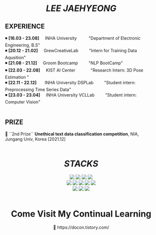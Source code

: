 <div align=center><h1><i> LEE JAEHYEONG </i></h1></div>

<div align=left><h2> EXPERIENCE </h2></div>

◾ **[16.03 - 23.08]** &nbsp; &nbsp; INHA University &nbsp; &nbsp; &nbsp; &nbsp; &nbsp;"Department of Electronic Engineering, B.S"  
◾ **[20.12 - 21.02]** &nbsp; &nbsp; GrewCreativeLab &nbsp; &nbsp; &nbsp; &nbsp; "Intern for Training Data Aqusition"  
◾ **[21.08 - 21.12]** &nbsp; &nbsp; Groom Bootcamp &nbsp; &nbsp; &nbsp; &nbsp; "NLP BootCamp"  
◾ **[22.03 - 22.08]** &nbsp; &nbsp; KIST AI Center &nbsp; &nbsp; &nbsp; &nbsp; &nbsp; &nbsp; "Research Intern: 3D Pose Estimation "  
◾ **[22.11 - 22.12]** &nbsp; &nbsp; &nbsp; INHA University DSPLab &nbsp; &nbsp; &nbsp; &nbsp; "Student intern: Preprocessing Time Series Data"  
◾ **[23.03 - 23.04]** &nbsp; &nbsp; INHA University VCLLab &nbsp; &nbsp; &nbsp; &nbsp; "Student intern: Computer Vision"  
<br>

<div align=left><h2> PRIZE </h2></div>  
🥈 ``2nd Prize`` <b>Unethical text data classification competition</b>, NIA, Jungang Univ, Korea [2021.12]  
<br>
<br>


<div align=center><h1><i> STACKS </i></h1></div>
<div align=center> 
  <img src="https://img.shields.io/badge/python-EE4C20?style=for-the-badge&logo=python&logoColor=white">
  <img src="https://img.shields.io/badge/c-EE4C24?style=for-the-badge&logo=c&logoColor=white">
  <img src="https://img.shields.io/badge/c++-EE4C28?style=for-the-badge&logo=c%2B%2B&logoColor=white">
  <img src="https://img.shields.io/badge/java-EE4C2C?style=for-the-badge&logo=java&logoColor=white">
  <br>
  
  <img src="https://img.shields.io/badge/pytorch-44A833?style=for-the-badge&logo=pytorch&logoColor=black"> 
  <img src="https://img.shields.io/badge/tensorflow-44A833?style=for-the-badge&logo=tensorflow&logoColor=white">
  <img src="https://img.shields.io/badge/matplotlib-44A833?style=for-the-badge&logo=matplotlib&logoColor=white">
  <img src="https://img.shields.io/badge/numpy-44A833?style=for-the-badge&logo=numpy&logoColor=white">
  <img src="https://img.shields.io/badge/anaconda-44A833?style=for-the-badge&logo=anaconda&logoColor=white">
  <br>
  
  <img src="https://img.shields.io/badge/linux-181717?style=for-the-badge&logo=linux&logoColor=white"> 
  <img src="https://img.shields.io/badge/github-181717?style=for-the-badge&logo=github&logoColor=white">
  <img src="https://img.shields.io/badge/git-181717?style=for-the-badge&logo=git&logoColor=white">
  <br>
</div>
<br>

<div align=center><h1> Come Visit My Continual Learning </h2></div>  
<div align=center> 🥂 https://docon.tistory.com/  </div>
<br>
